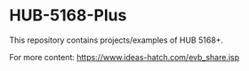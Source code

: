 # HUB-5168-Plus

This repository contains projects/examples of HUB 5168+.

For more content: https://www.ideas-hatch.com/evb_share.jsp
